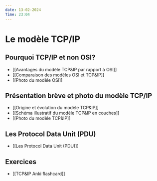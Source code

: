 ```yaml
---
date: 13-02-2024
Time: 23:04
---
```

# Le modèle TCP/IP

## Pourquoi TCP/IP et non OSI?

- [[Avantages du modèle TCP&IP par rapport à OSI]]
- [[Comparaison des modèles OSI et TCP&IP]]
- [[Photo du modèle OSI]]
## Présentation brève et photo du modèle TCP/IP

- [[Origine et évolution du modèle TCP&IP]]
- [[Schéma illustratif du modèle  TCP&IP en couches]]
-  [[Photo du modèle TCP&IP]]
## Les Protocol Data Unit (PDU)
- [[Les Protocol Data Unit (PDU)]]
## Exercices
- [[TCP&IP Anki flashcard]]

